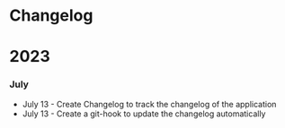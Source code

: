 # Changelog

# 2023

### July

* July 13 - Create Changelog to track the changelog of the application
* July 13 - Create a git-hook to update the changelog automatically
